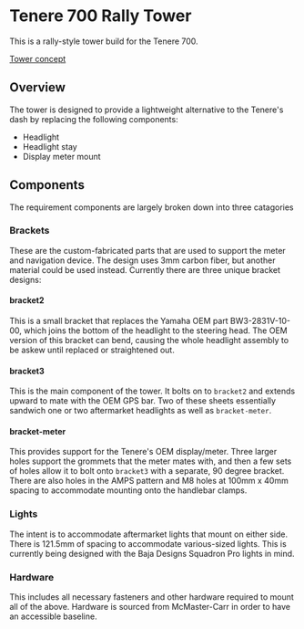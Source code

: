 # Tenere 700 Rally Tower

This is a rally-style tower build for the Tenere 700.

[Tower concept](https://github.com/random1781/Tenere700/blob/0076f8c2683cc17699b7bfe501fd925d0c346c77/tower/images/concept/v03-rear.png?raw=true)

## Overview

The tower is designed to provide a lightweight alternative to the Tenere's dash by replacing the following components:
- Headlight
- Headlight stay
- Display meter mount

## Components
The requirement components are largely broken down into three catagories
### Brackets
These are the custom-fabricated parts that are used to support the meter and navigation device. The design uses 3mm carbon fiber, but another material could be used instead. Currently there are three unique bracket designs:
#### bracket2
This is a small bracket that replaces the Yamaha OEM part BW3-2831V-10-00, which joins the bottom of the headlight to the steering head. The OEM version of this bracket can bend, causing the whole headlight assembly to be askew until replaced or straightened out.
#### bracket3
This is the main component of the tower. It bolts on to `bracket2` and extends upward to mate with the OEM GPS bar. Two of these sheets essentially sandwich one or two aftermarket headlights as well as `bracket-meter`.
#### bracket-meter
This provides support for the Tenere's OEM display/meter. Three larger holes support the grommets that the meter mates with, and then a few sets of holes allow it to bolt onto `bracket3` with a separate, 90 degree bracket. There are also holes in the AMPS pattern and M8 holes at 100mm x 40mm spacing to accommodate mounting onto the handlebar clamps. 
### Lights
The intent is to accommodate aftermarket lights that mount on either side. There is 121.5mm of spacing to accommodate various-sized lights. This is currently being designed with the Baja Designs Squadron Pro lights in mind.
### Hardware
This includes all necessary fasteners and other hardware required to mount all of the above. Hardware is sourced from McMaster-Carr in order to have an accessible baseline.
